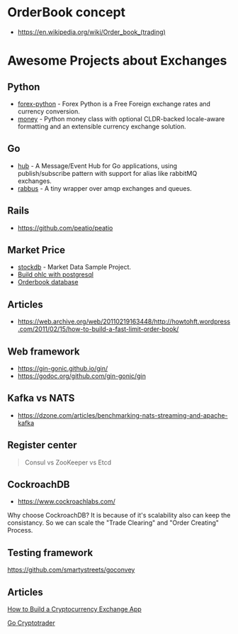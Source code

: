 # OrderBook concept

- https://en.wikipedia.org/wiki/Order_book_(trading)

# Awesome Projects about Exchanges

## Python

- [forex-python](https://github.com/MicroPyramid/forex-python) - Forex Python is a Free Foreign exchange rates and currency conversion.
- [money](https://github.com/carlospalol/money) - Python money class with optional CLDR-backed locale-aware formatting and an extensible currency exchange solution.

## Go

- [hub](https://github.com/leandro-lugaresi/hub) - A Message/Event Hub for Go applications, using publish/subscribe pattern with support for alias like rabbitMQ exchanges.
- [rabbus](https://github.com/rafaeljesus/rabbus) - A tiny wrapper over amqp exchanges and queues.

## Rails

- https://github.com/peatio/peatio

## Market Price

- [stockdb](https://github.com/miaolz123/stockdb) - Market Data Sample Project.
- [Build ohlc with postgresql](https://www.compose.com/articles/building-ohlc-data-in-postgresql/)
- [Orderbook database](https://github.com/rickyhan/tectonicdb)

## Articles

- https://web.archive.org/web/20110219163448/http://howtohft.wordpress.com/2011/02/15/how-to-build-a-fast-limit-order-book/


## Web framework

- https://gin-gonic.github.io/gin/
- https://godoc.org/github.com/gin-gonic/gin

## Kafka vs NATS

- https://dzone.com/articles/benchmarking-nats-streaming-and-apache-kafka

## Register center

> Consul vs ZooKeeper vs Etcd

## CockroachDB

- https://www.cockroachlabs.com/

Why choose CockroachDB? It is because of it's scalability also can keep the consistancy. So we can scale the "Trade Clearing" and "Order Creating" Process.

## Testing framework

https://github.com/smartystreets/goconvey

## Articles

[How to Build a Cryptocurrency Exchange App](https://medium.com/swlh/how-to-build-a-cryptocurrency-exchange-app-d463d3e0ccb3)

[Go Cryptotrader](https://github.com/thrasher-/gocryptotrader)

